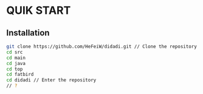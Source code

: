 # QUIK START

## Installation

```bash
git clone https://github.com/HeFeiW/didadi.git // Clone the repository
cd src
cd main
cd java
cd top
cd fatbird
cd didadi // Enter the repository
// ?
```
